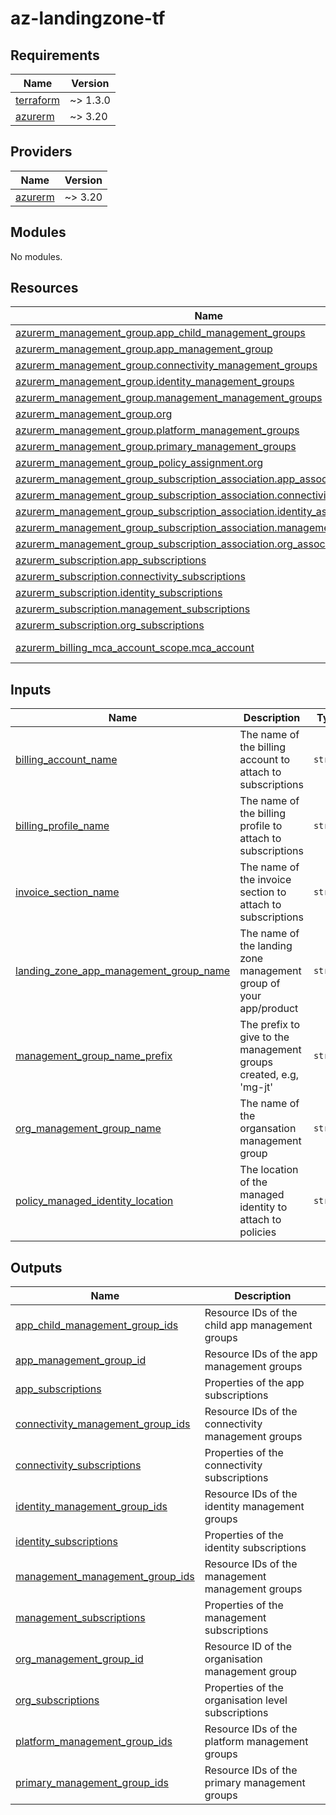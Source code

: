 # az-landingzone-tf
<!-- BEGIN_TF_DOCS -->
## Requirements

| Name | Version |
|------|---------|
| <a name="requirement_terraform"></a> [terraform](#requirement\_terraform) | ~> 1.3.0 |
| <a name="requirement_azurerm"></a> [azurerm](#requirement\_azurerm) | ~> 3.20 |

## Providers

| Name | Version |
|------|---------|
| <a name="provider_azurerm"></a> [azurerm](#provider\_azurerm) | ~> 3.20 |

## Modules

No modules.

## Resources

| Name | Type |
|------|------|
| [azurerm_management_group.app_child_management_groups](https://registry.terraform.io/providers/hashicorp/azurerm/latest/docs/resources/management_group) | resource |
| [azurerm_management_group.app_management_group](https://registry.terraform.io/providers/hashicorp/azurerm/latest/docs/resources/management_group) | resource |
| [azurerm_management_group.connectivity_management_groups](https://registry.terraform.io/providers/hashicorp/azurerm/latest/docs/resources/management_group) | resource |
| [azurerm_management_group.identity_management_groups](https://registry.terraform.io/providers/hashicorp/azurerm/latest/docs/resources/management_group) | resource |
| [azurerm_management_group.management_management_groups](https://registry.terraform.io/providers/hashicorp/azurerm/latest/docs/resources/management_group) | resource |
| [azurerm_management_group.org](https://registry.terraform.io/providers/hashicorp/azurerm/latest/docs/resources/management_group) | resource |
| [azurerm_management_group.platform_management_groups](https://registry.terraform.io/providers/hashicorp/azurerm/latest/docs/resources/management_group) | resource |
| [azurerm_management_group.primary_management_groups](https://registry.terraform.io/providers/hashicorp/azurerm/latest/docs/resources/management_group) | resource |
| [azurerm_management_group_policy_assignment.org](https://registry.terraform.io/providers/hashicorp/azurerm/latest/docs/resources/management_group_policy_assignment) | resource |
| [azurerm_management_group_subscription_association.app_associations](https://registry.terraform.io/providers/hashicorp/azurerm/latest/docs/resources/management_group_subscription_association) | resource |
| [azurerm_management_group_subscription_association.connectivity_associations](https://registry.terraform.io/providers/hashicorp/azurerm/latest/docs/resources/management_group_subscription_association) | resource |
| [azurerm_management_group_subscription_association.identity_associations](https://registry.terraform.io/providers/hashicorp/azurerm/latest/docs/resources/management_group_subscription_association) | resource |
| [azurerm_management_group_subscription_association.management_associations](https://registry.terraform.io/providers/hashicorp/azurerm/latest/docs/resources/management_group_subscription_association) | resource |
| [azurerm_management_group_subscription_association.org_associations](https://registry.terraform.io/providers/hashicorp/azurerm/latest/docs/resources/management_group_subscription_association) | resource |
| [azurerm_subscription.app_subscriptions](https://registry.terraform.io/providers/hashicorp/azurerm/latest/docs/resources/subscription) | resource |
| [azurerm_subscription.connectivity_subscriptions](https://registry.terraform.io/providers/hashicorp/azurerm/latest/docs/resources/subscription) | resource |
| [azurerm_subscription.identity_subscriptions](https://registry.terraform.io/providers/hashicorp/azurerm/latest/docs/resources/subscription) | resource |
| [azurerm_subscription.management_subscriptions](https://registry.terraform.io/providers/hashicorp/azurerm/latest/docs/resources/subscription) | resource |
| [azurerm_subscription.org_subscriptions](https://registry.terraform.io/providers/hashicorp/azurerm/latest/docs/resources/subscription) | resource |
| [azurerm_billing_mca_account_scope.mca_account](https://registry.terraform.io/providers/hashicorp/azurerm/latest/docs/data-sources/billing_mca_account_scope) | data source |

## Inputs

| Name | Description | Type | Default | Required |
|------|-------------|------|---------|:--------:|
| <a name="input_billing_account_name"></a> [billing\_account\_name](#input\_billing\_account\_name) | The name of the billing account to attach to subscriptions | `string` | n/a | yes |
| <a name="input_billing_profile_name"></a> [billing\_profile\_name](#input\_billing\_profile\_name) | The name of the billing profile to attach to subscriptions | `string` | n/a | yes |
| <a name="input_invoice_section_name"></a> [invoice\_section\_name](#input\_invoice\_section\_name) | The name of the invoice section to attach to subscriptions | `string` | n/a | yes |
| <a name="input_landing_zone_app_management_group_name"></a> [landing\_zone\_app\_management\_group\_name](#input\_landing\_zone\_app\_management\_group\_name) | The name of the landing zone management group of your app/product | `string` | n/a | yes |
| <a name="input_management_group_name_prefix"></a> [management\_group\_name\_prefix](#input\_management\_group\_name\_prefix) | The prefix to give to the management groups created, e.g, 'mg-jt' | `string` | n/a | yes |
| <a name="input_org_management_group_name"></a> [org\_management\_group\_name](#input\_org\_management\_group\_name) | The name of the organsation management group | `string` | n/a | yes |
| <a name="input_policy_managed_identity_location"></a> [policy\_managed\_identity\_location](#input\_policy\_managed\_identity\_location) | The location of the managed identity to attach to policies | `string` | n/a | yes |

## Outputs

| Name | Description |
|------|-------------|
| <a name="output_app_child_management_group_ids"></a> [app\_child\_management\_group\_ids](#output\_app\_child\_management\_group\_ids) | Resource IDs of the child app management groups |
| <a name="output_app_management_group_id"></a> [app\_management\_group\_id](#output\_app\_management\_group\_id) | Resource IDs of the app management groups |
| <a name="output_app_subscriptions"></a> [app\_subscriptions](#output\_app\_subscriptions) | Properties of the app subscriptions |
| <a name="output_connectivity_management_group_ids"></a> [connectivity\_management\_group\_ids](#output\_connectivity\_management\_group\_ids) | Resource IDs of the connectivity management groups |
| <a name="output_connectivity_subscriptions"></a> [connectivity\_subscriptions](#output\_connectivity\_subscriptions) | Properties of the connectivity subscriptions |
| <a name="output_identity_management_group_ids"></a> [identity\_management\_group\_ids](#output\_identity\_management\_group\_ids) | Resource IDs of the identity management groups |
| <a name="output_identity_subscriptions"></a> [identity\_subscriptions](#output\_identity\_subscriptions) | Properties of the identity subscriptions |
| <a name="output_management_management_group_ids"></a> [management\_management\_group\_ids](#output\_management\_management\_group\_ids) | Resource IDs of the management management groups |
| <a name="output_management_subscriptions"></a> [management\_subscriptions](#output\_management\_subscriptions) | Properties of the management subscriptions |
| <a name="output_org_management_group_id"></a> [org\_management\_group\_id](#output\_org\_management\_group\_id) | Resource ID of the organisation management group |
| <a name="output_org_subscriptions"></a> [org\_subscriptions](#output\_org\_subscriptions) | Properties of the organisation level subscriptions |
| <a name="output_platform_management_group_ids"></a> [platform\_management\_group\_ids](#output\_platform\_management\_group\_ids) | Resource IDs of the platform management groups |
| <a name="output_primary_management_group_ids"></a> [primary\_management\_group\_ids](#output\_primary\_management\_group\_ids) | Resource IDs of the primary management groups |
<!-- END_TF_DOCS -->